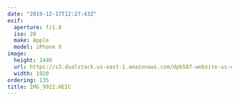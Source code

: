 ```yaml
---
date: "2019-12-17T12:27:43Z"
exif:
  aperture: f/1.8
  iso: 20
  make: Apple
  model: iPhone X
image:
  height: 1440
  url: https://s3.dualstack.us-east-1.amazonaws.com/dpb587-website-us-east-1/asset/gallery/2019-south-america/f99e7a80-3653-44f9-c85a-3029efa6bb91~1920.jpg
  width: 1920
ordering: 135
title: IMG_9922.HEIC
---
```

